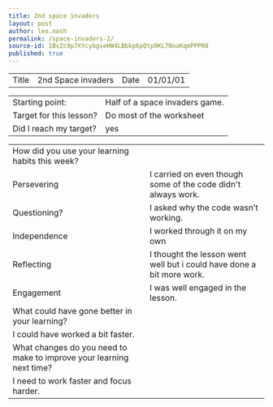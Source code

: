 ```yaml
---
title: 2nd space invaders 
layout: post
author: leo.nash
permalink: /space-invaders-2/
source-id: 1BsZc9p7XYcybgseHW4LBbkp6pQtp9KL7NoaKqmPPPR8
published: true
---
```

<table>
  <tr>
    <td>Title</td>
    <td>2nd Space invaders </td>
    <td>Date</td>
    <td>01/01/01</td>
  </tr>
</table>


<table>
  <tr>
    <td>Starting point:</td>
    <td>Half of a space invaders game.</td>
  </tr>
  <tr>
    <td>Target for this lesson?</td>
    <td>Do most of the worksheet</td>
  </tr>
  <tr>
    <td>Did I reach my target? </td>
    <td>yes</td>
  </tr>
</table>


<table>
  <tr>
    <td>How did you use your learning habits this week?</td>
    <td></td>
  </tr>
  <tr>
    <td>Persevering</td>
    <td>I carried on even though some of the code didn't always work.</td>
  </tr>
  <tr>
    <td>Questioning?</td>
    <td>I asked why the code wasn’t working.</td>
  </tr>
  <tr>
    <td>Independence</td>
    <td>I worked through it on my own</td>
  </tr>
  <tr>
    <td>Reflecting</td>
    <td>I thought the lesson went well  but i could have done a bit more work.</td>
  </tr>
  <tr>
    <td>Engagement</td>
    <td>I was well engaged in the lesson.</td>
  </tr>
  <tr>
    <td>What could have gone better in your learning?</td>
    <td></td>
  </tr>
  <tr>
    <td>I could have worked a bit faster.</td>
    <td></td>
  </tr>
  <tr>
    <td>What changes do you need to make to improve your learning next time?</td>
    <td></td>
  </tr>
  <tr>
    <td>I need to work faster and focus harder.</td>
    <td></td>
  </tr>
</table>


